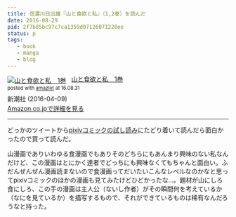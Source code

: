 ```yaml
---
title: 信濃川日出雄『山と食欲と私』（1,2巻）を読んだ
date: 2016-08-29
pid: 2f7b85bc97c7ca1359d07126071228ee
status: p
tags:
   - book
   - manga
   - blog
---
```


<div class="amazlet-box" style="margin-bottom:0px;"><div class="amazlet-image" style="float:left;margin:0px 12px 1px 0px;"><a href="http://www.amazon.co.jp/exec/obidos/ASIN/B01DP2X6UU/dotimpact-22/ref=nosim/" name="amazletlink" target="_blank"><img src="http://ecx.images-amazon.com/images/I/61tZUTgs9cL._SL160_.jpg" alt="山と食欲と私　1巻" style="border: none;" /></a></div><div class="amazlet-info" style="line-height:120%; margin-bottom: 10px"><div class="amazlet-name" style="margin-bottom:10px;line-height:120%"><a href="http://www.amazon.co.jp/exec/obidos/ASIN/B01DP2X6UU/dotimpact-22/ref=nosim/" name="amazletlink" target="_blank">山と食欲と私　1巻</a><div class="amazlet-powered-date" style="font-size:80%;margin-top:5px;line-height:120%">posted with <a href="http://www.amazlet.com/" title="amazlet" target="_blank">amazlet</a> at 16.08.31</div></div><div class="amazlet-detail">新潮社 (2016-04-09)<br /></div><div class="amazlet-sub-info" style="float: left;"><div class="amazlet-link" style="margin-top: 5px"><a href="http://www.amazon.co.jp/exec/obidos/ASIN/B01DP2X6UU/dotimpact-22/ref=nosim/" name="amazletlink" target="_blank">Amazon.co.jpで詳細を見る</a></div></div></div><div class="amazlet-footer" style="clear: left"></div></div>

---- 

どっかのツイートから[pixivコミックの試し読み][1]にたどり着いて読んだら面白かったので買って読んだ。

山漫画でありいわゆる食漫画でもありそのどちらにもあんまり興味のない私なんだけど、この漫画はとにかく達者でどっちにも興味なくてもちゃんと面白い。ふだんぜんぜん漫画読まないので食漫画ってだいたいこんなレベルなのかなと思ってpixivコミックのほかの漫画も見てみたけどひどかったな…。題材が山にしろ食にしろ、この手の漫画は主人公（ないし作者）がその瞬間何を考えているか（なにを見ているか）を描写するもので、それができているものは稀有なんだろうなと持った。

[1]:	https://comic.pixiv.net/works/1838